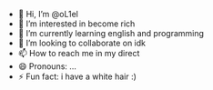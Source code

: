 - 👋 Hi, I’m @oL1el
- 👀 I’m interested in become rich
- 🌱 I’m currently learning english and programming
- 💞️ I’m looking to collaborate on idk
- 📫 How to reach me in my direct
- 😄 Pronouns: ...
- ⚡ Fun fact: i have a white hair :)

<!---
oL1el/oL1el is a ✨ special ✨ repository because its `README.md` (this file) appears on your GitHub profile.
You can click the Preview link to take a look at your changes.
--->
